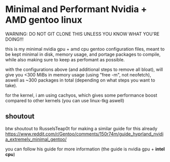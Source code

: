 # Minimal and Performant Nvidia + AMD gentoo linux

WARNING: DO NOT GIT CLONE THIS UNLESS YOU KNOW WHAT YOU'RE DOING!!!

this is my minimal nvidia gpu + amd cpu gentoo configuration files, meant to be kept minimal in disk, memory usage, and portage packages to compile, while also making sure to keep as perfomant as possible.

with the configurations above (and additional steps to remove all bloat), will give you <300 MiBs in memory usage (using "free -m", not neofetch), aswell as ~300 packages in total (depending on what steps you want to take).

for the kernel, i am using cachyos, which gives some performance boost compared to other kernels (you can use linux-tkg aswell)

## shoutout
btw shoutout to RusselsTeap0t for making a similar guide for this already
https://www.reddit.com/r/Gentoo/comments/150r74m/guide_hyprland_nvidia_extremely_minimal_gentoo/

you can follow his guide for more information (the guide is nvidia gpu + **intel cpu**)
